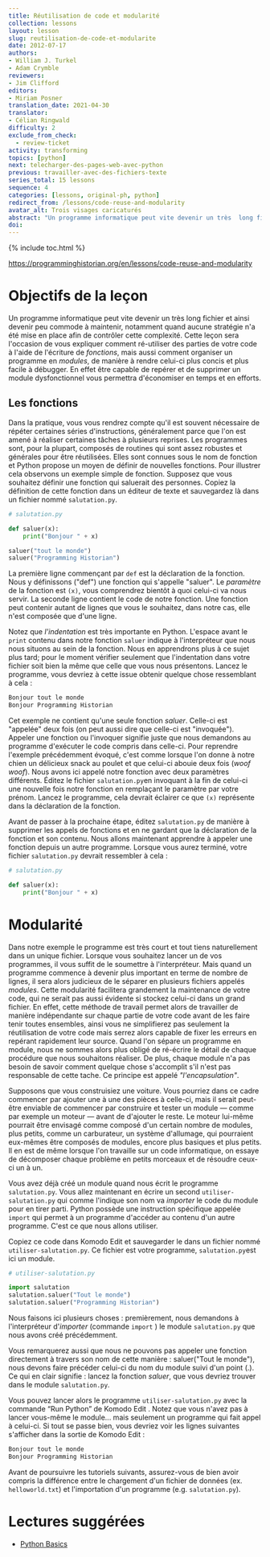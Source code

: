 ```yaml
---
title: Réutilisation de code et modularité
collection: lessons
layout: lesson
slug: reutilisation-de-code-et-modularite
date: 2012-07-17
authors:
- William J. Turkel
- Adam Crymble
reviewers:
- Jim Clifford
editors:
- Miriam Posner
translation_date: 2021-04-30 
translator: 
- Célian Ringwald
difficulty: 2
exclude_from_check:
  - review-ticket
activity: transforming
topics: [python]
next: telecharger-des-pages-web-avec-python
previous: travailler-avec-des-fichiers-texte
series_total: 15 lessons
sequence: 4
categories: [lessons, original-ph, python]
redirect_from: /lessons/code-reuse-and-modularity
avatar_alt: Trois visages caricaturés
abstract: "Un programme informatique peut vite devenir un très  long fichier et ainsi devenir peu commode à maintenir, notamment quand  aucune stratégie n'a été mise en place afin de contrôler cette  complexité. Cette leçon sera l'occasion de vous expliquer comment ré-utiliser des parties de votre code à l'aide de l'écriture de fonctions, mais aussi comment organiser un programme en modules, de manière à rendre celui-ci plus concis et plus facile à débugger."
doi: 
---
```


{% include toc.html %}

https://programminghistorian.org/en/lessons/code-reuse-and-modularity

# Objectifs de la leçon

Un programme informatique peut vite devenir un très long fichier et ainsi devenir peu commode à maintenir, notamment quand aucune stratégie n'a été mise en place afin de contrôler cette  complexité. Cette leçon sera l'occasion de vous expliquer comment ré-utiliser des parties de votre code à l'aide de l'écriture de *fonctions*, mais aussi comment organiser un programme en *modules*, de manière à rendre celui-ci plus concis et plus facile à débugger. En effet être capable de repérer et de supprimer un module dysfonctionnel vous permettra d'économiser en temps et en efforts.

## Les fonctions

Dans la pratique, vous vous rendrez compte qu'il est souvent nécessaire de répéter certaines séries d'instructions,  généralement parce que l'on est amené à réaliser certaines tâches à plusieurs reprises. Les programmes sont, pour la plupart, composés de routines qui sont assez robustes et générales pour être réutilisées. Elles sont connues sous le nom de fonction et Python propose un moyen de définir de nouvelles fonctions. Pour illustrer cela observons un exemple simple de fonction. Supposez que vous souhaitez définir une fonction qui saluerait des personnes. Copiez la définition de cette fonction dans un éditeur de texte et sauvegardez là dans un fichier nommé ```salutation.py```.

``` python
# salutation.py

def saluer(x):
    print("Bonjour " + x)

saluer("tout le monde")
saluer("Programming Historian")
```

La première ligne commençant par ```def``` est la déclaration de la fonction. Nous y définissons ("def") une fonction qui s'appelle "saluer". Le *paramètre* de la fonction est ```(x)```, vous comprendrez bientôt à quoi celui-ci va nous servir. La seconde ligne contient le code de notre fonction. Une fonction peut contenir autant de lignes que vous le souhaitez, dans notre cas, elle n'est composée que d'une ligne.

Notez que *l'indentation* est très importante en Python. L'espace avant le ```print``` contenu dans notre fonction ```saluer``` indique à l'interpréteur que nous nous situons au sein de la fonction. Nous en apprendrons plus à ce sujet plus tard; pour le moment vérifier seulement que l'indentation dans votre fichier soit bien la même que celle que vous nous présentons. 
Lancez le programme, vous devriez à cette issue obtenir quelque chose ressemblant à cela :

``` python
Bonjour tout le monde
Bonjour Programming Historian
```

Cet exemple ne contient qu'une seule fonction *saluer*. Celle-ci est "appelée" deux fois (on peut aussi dire que celle-ci est "invoquée"). Appeler une fonction ou l'invoquer signifie juste que nous demandons au programme d'exécuter le code compris dans celle-ci. Pour reprendre l'exemple précédemment évoqué, c'est comme lorsque l'on donne à notre chien un délicieux snack au poulet et que celui-ci abouie deux fois (*woof* *woof*). Nous avons ici appelé notre fonction avec deux paramètres différents. Éditez le fichier ```salutation.py```en invoquant à la fin de celui-ci une nouvelle fois notre fonction en remplaçant le paramètre par votre prénom. Lancez le programme, cela devrait éclairer ce que ```(x)``` représente dans la déclaration de la fonction.

Avant de passer à la prochaine étape, éditez ```salutation.py``` de manière à supprimer les appels de fonctions et en ne gardant que la déclaration de la fonction et son contenu. Nous allons maintenant apprendre à appeler une fonction depuis un autre programme. Lorsque vous aurez terminé, votre fichier ```salutation.py``` devrait ressembler à cela :

``` python
# salutation.py

def saluer(x):
    print("Bonjour " + x)
```

# Modularité

Dans notre exemple le programme est très court et tout tiens naturellement dans un unique fichier. Lorsque vous souhaitez lancer un de vos programmes, il vous suffit de le soumettre à l'interpréteur. Mais quand un programme commence à devenir plus important en terme de  nombre de lignes, il sera alors judicieux de le séparer en plusieurs  fichiers appelés *modules*.  Cette modularité facilitera grandement la maintenance de votre code, qui ne serait pas aussi évidente si stockez celui-ci dans un grand fichier. En effet, cette méthode de travail permet alors de travailler de manière indépendante sur chaque partie de votre code avant de les faire tenir toutes ensembles, ainsi vous ne simplifierez pas seulement la réutilisation de votre code mais serrez alors capable de fixer les erreurs en repérant rapidement leur source. Quand l'on sépare un programme en module, nous ne sommes alors plus obligé de ré-écrire le détail de chaque procédure que nous  souhaitons réaliser. De plus, chaque module n'a pas  besoin de savoir comment quelque chose s'accomplit s'il n'est pas responsable de cette tache. Ce principe est appelé *"l'encapsulation"*.

Supposons que vous construisiez une voiture. Vous pourriez dans ce cadre commencer par ajouter une à une des pièces à celle-ci, mais il serait peut-être enviable de commencer par construire et tester un module — comme par exemple un moteur — avant de d'ajouter le reste. Le moteur lui-même pourrait être envisagé comme composé d'un certain nombre de modules, plus petits, comme un carburateur, un système  d'allumage, qui pourraient eux-mêmes être composés de modules, encore plus basiques et plus petits. Il en est de même lorsque l'on travaille sur un code informatique, on  essaye de décomposer chaque problème en petits morceaux et de résoudre ceux-ci un à un.

Vous avez déjà créé un module quand nous écrit le programme ```salutation.py```. Vous allez maintenant en écrire un second ```utiliser-salutation.py``` qui comme l'indique son nom va *importer* le code du module pour en tirer parti. Python possède une instruction spécifique appelée ```import``` qui permet à un programme d'accéder au contenu d'un autre programme. C'est ce que nous allons utiliser.

Copiez ce code dans Komodo Edit et sauvegarder le dans un fichier nommé `utiliser-salutation.py`. Ce fichier est votre programme, `salutation.py`est ici un module.

``` python
# utiliser-salutation.py

import salutation
salutation.saluer("Tout le monde")
salutation.saluer("Programming Historian")
```

Nous faisons ici plusieurs choses : premièrement, nous demandons à l'interpréteur d'*importer* (commande ```import``` ) le module ```salutation.py``` que nous avons créé précédemment.

Vous remarquerez aussi que nous ne pouvons pas appeler une fonction directement à travers son nom de cette manière : saluer("Tout le monde"), nous devons faire précéder celui-ci du nom du module suivi d'un point (.). Ce qui en clair signifie : lancez la fonction *saluer*, que vous devriez trouver dans le module  ```salutation.py```.

Vous pouvez lancer alors le programme ```utiliser-salutation.py``` avec la commande “Run Python” de Komodo Edit . Notez que vous n'avez pas à lancer vous-même le module... mais seulement un programme qui fait appel à celui-ci. Si tout se passe bien, vous devriez voir les lignes suivantes s'afficher dans la sortie de Komodo Edit : 

``` python
Bonjour tout le monde
Bonjour Programming Historian
```

Avant de poursuivre les tutoriels suivants,  assurez-vous de bien avoir compris la différence entre le chargement  d'un fichier de données (ex. `helloworld.txt`) et l'importation d'un programme (e.g. `salutation.py`).

# Lectures suggérées

- [Python Basics](http://www.astro.ufl.edu/~warner/prog/python.html)